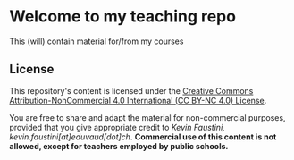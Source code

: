 # Welcome to my teaching repo
This (will) contain material for/from my courses


## License

This repository's content is licensed under the [Creative Commons Attribution-NonCommercial 4.0 International (CC BY-NC 4.0) License](https://creativecommons.org/licenses/by-nc/4.0/).

You are free to share and adapt the material for non-commercial purposes, provided that you give appropriate credit to _Kevin Faustini, kevin.faustini[at]eduvaud[dot]ch_. **Commercial use of this content is not allowed, except for teachers employed by public schools.**

